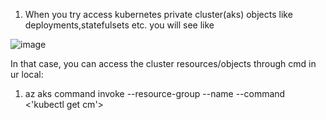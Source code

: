 1) When you try access kubernetes private cluster(aks) objects like deployments,statefulsets etc. you will see like <br/>

![image](https://github.com/user-attachments/assets/f03ff602-f5d2-4e69-85c2-71e85fc2e132)  <br/>

In that case, you can access the cluster resources/objects through cmd in ur local:  <br/>
   1) az aks command invoke --resource-group <rg-doc-ai-studio-dev-01> --name <aks-docaistudio-hc> --command <'kubectl get cm'>
